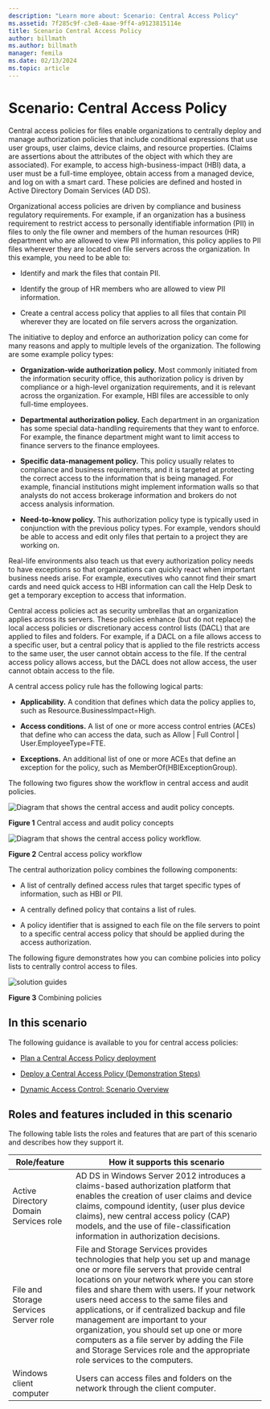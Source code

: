 ```yaml
---
description: "Learn more about: Scenario: Central Access Policy"
ms.assetid: 7f285c9f-c3e8-4aae-9ff4-a9123815114e
title: Scenario Central Access Policy
author: billmath
ms.author: billmath
manager: femila
ms.date: 02/13/2024
ms.topic: article
---
```


# Scenario: Central Access Policy

Central access policies for files enable organizations to centrally deploy and manage authorization policies that include conditional expressions that use user groups, user claims, device claims, and resource properties. (Claims are assertions about the attributes of the object with which they are associated). For example, to access high-business-impact (HBI) data, a user must be a full-time employee, obtain access from a managed device, and log on with a smart card. These policies are defined and hosted in Active Directory Domain Services (AD DS).

Organizational access policies are driven by compliance and business regulatory requirements. For example, if an organization has a business requirement to restrict access to personally identifiable information (PII) in files to only the file owner and members of the human resources (HR) department who are allowed to view PII information, this policy applies to PII files wherever they are located on file servers across the organization. In this example, you need to be able to:

-   Identify and mark the files that contain PII.

-   Identify the group of HR members who are allowed to view PII information.

-   Create a central access policy that applies to all files that contain PII wherever they are located on file servers across the organization.

The initiative to deploy and enforce an authorization policy can come for many reasons and apply to multiple levels of the organization. The following are some example policy types:

-   **Organization-wide authorization policy.** Most commonly initiated from the information security office, this authorization policy is driven by compliance or a high-level organization requirements, and it is relevant across the organization. For example, HBI files are accessible to only full-time employees.

-   **Departmental authorization policy.** Each department in an organization has some special data-handling requirements that they want to enforce. For example, the finance department might want to limit access to finance servers to the finance employees.

-   **Specific data-management policy.** This policy usually relates to compliance and business requirements, and it is targeted at protecting the correct access to the information that is being managed. For example, financial institutions might implement information walls so that analysts do not access brokerage information and brokers do not access analysis information.

-   **Need-to-know policy.** This authorization policy type is typically used in conjunction with the previous policy types. For example, vendors should be able to access and edit only files that pertain to a project they are working on.

Real-life environments also teach us that every authorization policy needs to have exceptions so that organizations can quickly react when important business needs arise. For example, executives who cannot find their smart cards and need quick access to HBI information can call the Help Desk to get a temporary exception to access that information.

Central access policies act as security umbrellas that an organization applies across its servers. These policies enhance (but do not replace) the local access policies or discretionary access control lists (DACL) that are applied to files and folders. For example, if a DACL on a file allows access to a specific user, but a central policy that is applied to the file restricts access to the same user, the user cannot obtain access to the file. If the central access policy allows access, but the DACL does not allow access, the user cannot obtain access to the file.

A central access policy rule has the following logical parts:

-   **Applicability.** A condition that defines which data the policy applies to, such as Resource.BusinessImpact=High.

-   **Access conditions.** A list of one or more access control entries (ACEs) that define who can access the data, such as Allow | Full Control | User.EmployeeType=FTE.

-   **Exceptions.** An additional list of one or more ACEs that define an exception for the policy, such as MemberOf(HBIExceptionGroup).

The following two figures show the workflow in central access and audit policies.

![Diagram that shows the central access and audit policy concepts.](media/Scenario--Central-Access-Policy/DynamicAccessControl_RevGuide.JPG)

**Figure 1** Central access and audit policy concepts

![Diagram that shows the central access policy workflow.](media/Scenario--Central-Access-Policy/DynamicAccessControl_RevGuide_2.JPG)

**Figure 2** Central access policy workflow

The central authorization policy combines the following components:

-   A list of centrally defined access rules that target specific types of information, such as HBI or PII.

-   A centrally defined policy that contains a list of rules.

-   A policy identifier that is assigned to each file on the file servers to point to a specific central access policy that should be applied during the access authorization.

The following figure demonstrates how you can combine policies into policy lists to centrally control access to files.

![solution guides](media/Scenario--Central-Access-Policy/DynamicAccessControl_RevGuide3.JPG)

**Figure 3** Combining policies

## In this scenario
The following guidance is available to you for central access policies:

-   [Plan a Central Access Policy deployment](Deploy-a-Central-Access-Policy--Demonstration-Steps-.md#BKMK_1.2)

-   [Deploy a Central Access Policy &#40;Demonstration Steps&#41;](Deploy-a-Central-Access-Policy--Demonstration-Steps-.md)

-   [Dynamic Access Control: Scenario Overview](Dynamic-Access-Control--Scenario-Overview.md)

## <a name="BKMK_NEW"></a>Roles and features included in this scenario
The following table lists the roles and features that are part of this scenario and describes how they support it.

|Role/feature|How it supports this scenario|
|-----------------|---------------------------------|
|Active Directory Domain Services role|AD DS in  Windows Server 2012  introduces a claims-based authorization platform that enables the creation of user claims and device claims, compound identity, (user plus device claims), new central access policy (CAP) models, and the use of file-classification information in authorization decisions.|
|File and Storage Services Server role|File and Storage Services provides technologies that help you set up and manage one or more file servers that provide central locations on your network where you can store files and share them with users. If your network users need access to the same files and applications, or if centralized backup and file management are important to your organization, you should set up one or more computers as a file server by adding the File and Storage Services role and the appropriate role services to the computers.|
|Windows client computer|Users can access files and folders on the network through the client computer.|



